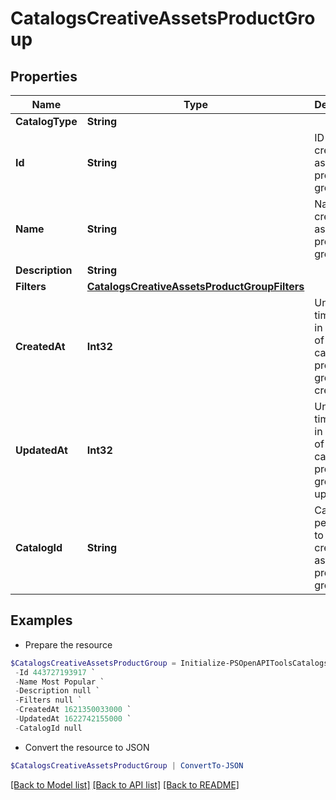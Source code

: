 # CatalogsCreativeAssetsProductGroup
## Properties

Name | Type | Description | Notes
------------ | ------------- | ------------- | -------------
**CatalogType** | **String** |  | 
**Id** | **String** | ID of the creative assets product group. | 
**Name** | **String** | Name of creative assets product group | [optional] 
**Description** | **String** |  | [optional] 
**Filters** | [**CatalogsCreativeAssetsProductGroupFilters**](CatalogsCreativeAssetsProductGroupFilters.md) |  | 
**CreatedAt** | **Int32** | Unix timestamp in seconds of when catalog product group was created. | [optional] 
**UpdatedAt** | **Int32** | Unix timestamp in seconds of last time catalog product group was updated. | [optional] 
**CatalogId** | **String** | Catalog id pertaining to the creative assets product group. | 

## Examples

- Prepare the resource
```powershell
$CatalogsCreativeAssetsProductGroup = Initialize-PSOpenAPIToolsCatalogsCreativeAssetsProductGroup  -CatalogType null `
 -Id 443727193917 `
 -Name Most Popular `
 -Description null `
 -Filters null `
 -CreatedAt 1621350033000 `
 -UpdatedAt 1622742155000 `
 -CatalogId null
```

- Convert the resource to JSON
```powershell
$CatalogsCreativeAssetsProductGroup | ConvertTo-JSON
```

[[Back to Model list]](../README.md#documentation-for-models) [[Back to API list]](../README.md#documentation-for-api-endpoints) [[Back to README]](../README.md)


